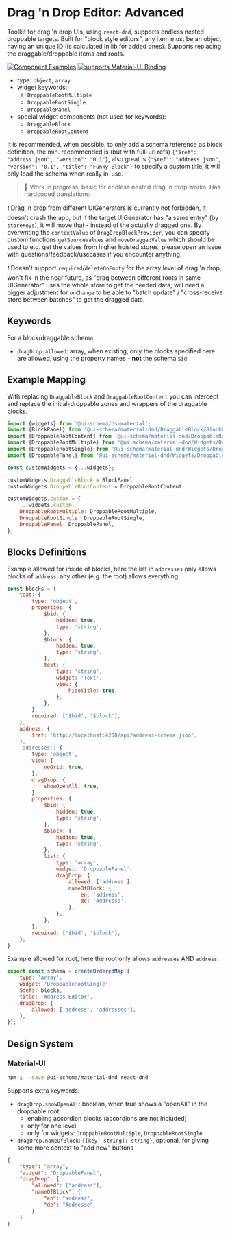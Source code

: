 # Drag 'n Drop Editor: Advanced

Toolkit for drag 'n drop UIs, using `react-dnd`, supports endless nested droppable targets. Built for "block style editors", any item must be an object having an unique ID (is calculated in lib for added ones). Supports replacing the draggable/droppable items and roots.

[![Component Examples](https://img.shields.io/badge/Examples-green?labelColor=1d3d39&color=1a6754&logoColor=ffffff&style=flat-square&logo=plex)](#demo-ui-generator) [![supports Material-UI Binding](https://img.shields.io/badge/Material-green?labelColor=1a237e&color=0d47a1&logoColor=ffffff&style=flat-square&logo=mui)](#material-ui)

- type: `object`, `array`
- widget keywords:
    - `DroppableRootMultiple`
    - `DroppableRootSingle`
    - `DroppablePanel`
- special widget components (not used for keywords):
    - `DraggableBlock`
    - `DroppableRootContent`

It is recommended, when possible, to only add a schema reference as block definition, the min. recommended is (but with full-url refs) `{"$ref": "address.json", "version": "0.1"}`, also great is `{"$ref": "address.json", "version": "0.1", "title": "Funky Block"}` to specify a custom title, it will only load the schema when really in-use.

> 🚧 Work in progress, basic for endless nested drag 'n drop works. Has hardcoded translations.

❗ Drag 'n drop from different UIGenerators is currently not forbidden, it doesn't crash the app, but if the target UIGenerator has "a same entry" (by `storeKeys`), it will move that - instead of the actually dragged one. By overwriting the `contextValue` of `DragDropBlockProvider`, you can specify custom functions `getSourceValues` and `moveDraggedValue` which should be used to e.g. get the values from higher hoisted stores, please open an issue with questions/feedback/usecases if you encounter anything.

❗ Doesn't support `required`/`deleteOnEmpty` for the array level of drag 'n drop, won't fix in the near future, as "drag between different roots in same UIGenerator" uses the whole store to get the needed data, will need a bigger adjustment for `onChange` to be able to "batch update" / "cross-receive store between batches" to get the dragged data.

## Keywords

For a block/draggable schema:

- `dragDrop.allowed`: array, when existing, only the blocks specified here are allowed, using the property names - **not** the schema `$id`

## Example Mapping

With replacing `DraggableBlock` and `DraggableRootContent` you can intercept and replace the initial-droppable zones and wrappers of the draggable blocks.

```js
import {widgets} from '@ui-schema/ds-material';
import {BlockPanel} from '@ui-schema/material-dnd/DraggableBlock/BlockPanel';
import {DroppableRootContent} from '@ui-schema/material-dnd/DroppableRoot/DroppableRootContent';
import {DroppableRootMultiple} from '@ui-schema/material-dnd/Widgets/DroppableRootMultiple';
import {DroppableRootSingle} from '@ui-schema/material-dnd/Widgets/DroppableRootSingle';
import {DroppablePanel} from '@ui-schema/material-dnd/Widgets/DroppablePanel';

const customWidgets = {...widgets};

customWidgets.DraggableBlock = BlockPanel
customWidgets.DroppableRootContent = DroppableRootContent

customWidgets.custom = {
    ...widgets.custom,
    DroppableRootMultiple: DroppableRootMultiple,
    DroppableRootSingle: DroppableRootSingle,
    DroppablePanel: DroppablePanel,
};
```

## Blocks Definitions


Example allowed for inside of blocks, here the list in `addresses` only allows blocks of `address`, any other (e.g. the root) allows everything:

```js
const blocks = {
    text: {
        type: 'object',
        properties: {
            $bid: {
                hidden: true,
                type: 'string',
            },
            $block: {
                hidden: true,
                type: 'string',
            },
            text: {
                type: 'string',
                widget: 'Text',
                view: {
                    hideTitle: true,
                },
            },
        },
        required: ['$bid', '$block'],
    },
    address: {
        $ref: 'http://localhost:4200/api/address-schema.json',
    },
    'addresses': {
        type: 'object',
        view: {
            noGrid: true,
        },
        dragDrop: {
            showOpenAll: true,
        },
        properties: {
            $bid: {
                hidden: true,
                type: 'string',
            },
            $block: {
                hidden: true,
                type: 'string',
            },
            list: {
                type: 'array',
                widget: 'DroppablePanel',
                dragDrop: {
                    allowed: ['address'],
                    nameOfBlock: {
                        en: 'address',
                        de: 'Addresse',
                    },
                },
            },
        },
        required: ['$bid', '$block'],
    },
}
```

Example allowed for root, here the root only allows `addresses` AND `address`:

```js
export const schema = createOrderedMap({
    type: 'array',
    widget: 'DroppableRootSingle',
    $defs: blocks,
    title: 'Address Editor',
    dragDrop: {
        allowed: ['address', 'addresses'],
    },
});
```

## Design System

### Material-UI

```bash
npm i --save @ui-schema/material-dnd react-dnd
```

Supports extra keywords:

- `dragDrop.showOpenAll`: boolean, when true shows a "openAll" in the droppable root
    - enabling accordion blocks (accordions are not included)
    - only for one level
    - only for widgets: `DroppableRootMultiple`, `DroppableRootSingle`
- `dragDrop.nameOfBlock`: `{[key: string]: string}`, optional, for giving some more context to "add new" buttons

```json
{
    "type": "array",
    "widget": "DroppablePanel",
    "dragDrop": {
        "allowed": ["address"],
        "nameOfBlock": {
            "en": "address",
            "de": "Addresse"
        }
    }
}
```

